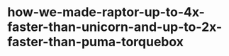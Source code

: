 how-we-made-raptor-up-to-4x-faster-than-unicorn-and-up-to-2x-faster-than-puma-torquebox
=======================================================================================
